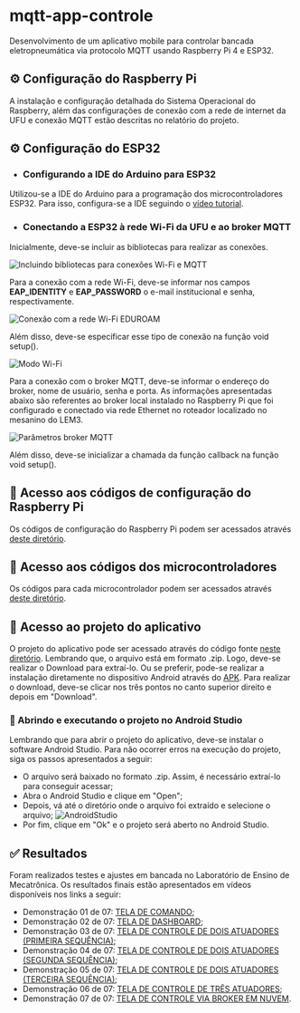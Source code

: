 # mqtt-app-controle
Desenvolvimento de um aplicativo mobile para controlar bancada eletropneumática via protocolo MQTT usando Raspberry Pi 4 e ESP32.

## ⚙️ Configuração do Raspberry Pi
A instalação e configuração detalhada do Sistema Operacional do Raspberry, além das configurações de conexão com a rede de internet da UFU e conexão MQTT estão descritas no relatório do projeto.

## ⚙️ Configuração do ESP32
- ### Configurando a IDE do Arduino para ESP32
Utilizou-se a IDE do Arduino para a programação dos microcontroladores ESP32. 
Para isso, configura-se a IDE seguindo o [vídeo tutorial](https://www.youtube.com/watch?v=ROkhP5oWRUU).

- ### Conectando a ESP32 à rede Wi-Fi da UFU e ao broker MQTT
Inicialmente, deve-se incluir as bibliotecas para realizar as conexões.

![Incluindo bibliotecas para conexões Wi-Fi e MQTT](https://github.com/MAPL-UFU/mqtt-app-controle/assets/73907821/f7da857d-bcb8-4a5a-95a0-6faa60595136)

Para a conexão com a rede Wi-Fi, deve-se informar nos campos **EAP_IDENTITY** e **EAP_PASSWORD** o e-mail institucional e senha, respectivamente.

![Conexão com a rede Wi-Fi EDUROAM](https://github.com/MAPL-UFU/mqtt-app-controle/assets/73907821/26c8c209-cff4-4741-9d72-54cc17907964)

Além disso, deve-se especificar esse tipo de conexão na função void setup().

![Modo Wi-Fi](https://github.com/MAPL-UFU/mqtt-app-controle/assets/73907821/e905ebf7-6603-48d4-8cca-37bd694703bb)

Para a conexão com o broker MQTT, deve-se informar o endereço do broker, nome de usuário, senha e porta. As informações apresentadas abaixo são referentes ao broker local instalado no Raspberry Pi que foi configurado e conectado via rede Ethernet no roteador localizado no mesanino do LEM3.

![Parâmetros broker MQTT](https://github.com/MAPL-UFU/mqtt-app-controle/assets/73907821/d0319dd3-dd63-4e95-a009-d52a6f5f0b88)

Além disso, deve-se inicializar a chamada da função callback na função void setup().

## 📁 Acesso aos códigos de configuração do Raspberry Pi
Os códigos de configuração do Raspberry Pi podem ser acessados através [deste diretório](https://github.com/MAPL-UFU/mqtt-app-controle/tree/main/C%C3%93DIGOS%20RASPBERRY).

## 📁 Acesso aos códigos dos microcontroladores
Os códigos para cada microcontrolador podem ser acessados através [deste diretório](https://github.com/MAPL-UFU/mqtt-app-controle/tree/main/C%C3%93DIGOS%20ESP32).

## 📁 Acesso ao projeto do aplicativo
O projeto do aplicativo pode ser acessado através do código fonte [neste diretório](https://github.com/MAPL-UFU/mqtt-app-controle/blob/main/Aplicativo/Android%20Studio/MQTT-APP-AndroidStudio.zip). Lembrando que, o arquivo está em formato .zip. Logo, deve-se realizar o Download para extraí-lo. Ou se preferir, pode-se realizar a instalação diretamente no dispositivo Android através do [APK](https://github.com/MAPL-UFU/mqtt-app-controle/blob/main/Aplicativo/APK/MQTT-App-vFinal.apk). Para realizar o download, deve-se clicar nos três pontos no canto superior direito e depois em "Download".

### 📲 Abrindo e executando o projeto no Android Studio
Lembrando que para abrir o projeto do aplicativo, deve-se instalar o software Android Studio.
Para não ocorrer erros na execução do projeto, siga os passos apresentados a seguir:
- O arquivo será baixado no formato .zip. Assim, é necessário extraí-lo para conseguir acessar;
- Abra o Android Studio e clique em "Open";
- Depois, vá até o diretório onde o arquivo foi extraído e selecione o arquivo;
![AndroidStudio](https://github.com/MAPL-UFU/mqtt-app-controle/assets/73907821/a5fce767-d266-471e-bdf4-b0d8bb05983f)
- Por fim, clique em "Ok" e o projeto será aberto no Android Studio. 

## ✅ Resultados
Foram realizados testes e ajustes em bancada no Laboratório de Ensino de Mecatrônica.
Os resultados finais estão apresentados em vídeos disponíveis nos links a seguir:

- Demonstração 01 de 07: [TELA DE COMANDO](https://youtu.be/MyiuIrd5wE8);
- Demonstração 02 de 07: [TELA DE DASHBOARD](https://youtu.be/5tTWuPnENv8);
- Demonstração 03 de 07: [TELA DE CONTROLE DE DOIS ATUADORES (PRIMEIRA SEQUÊNCIA)](https://youtu.be/RBTWL6hKgfo);
- Demonstração 04 de 07: [TELA DE CONTROLE DE DOIS ATUADORES (SEGUNDA SEQUÊNCIA)](https://youtu.be/ZZiYtdUzc9o);
- Demonstração 05 de 07: [TELA DE CONTROLE DE DOIS ATUADORES (TERCEIRA SEQUÊNCIA)](https://youtu.be/LQ93bLfJFuQ);
- Demonstração 06 de 07: [TELA DE CONTROLE DE TRÊS ATUADORES](https://youtu.be/s2FILRrS43g);
- Demonstração 07 de 07: [TELA DE CONTROLE VIA BROKER EM NUVEM](https://youtu.be/ezOWhJ70hYo).
